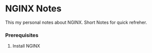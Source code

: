 # NGINX Notes
This my personal notes about NGINX. Short Notes for quick refreher.

### Prerequisites
1. Install NGINX
